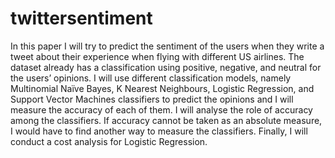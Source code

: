 # twittersentiment
In this paper I will try to predict the sentiment of the users when they write a tweet about their experience when flying with different US airlines. The dataset already has a classification using positive, negative, and neutral for the users’ opinions. I will use different classification models, namely Multinomial Naïve Bayes, K Nearest Neighbours, Logistic Regression, and Support Vector Machines classifiers to predict the opinions and I will measure the accuracy of each of them. I will analyse the role of accuracy among the classifiers. If accuracy cannot be taken as an absolute measure, I would have to find another way to measure the classifiers. Finally, I will conduct a cost analysis for Logistic Regression.
